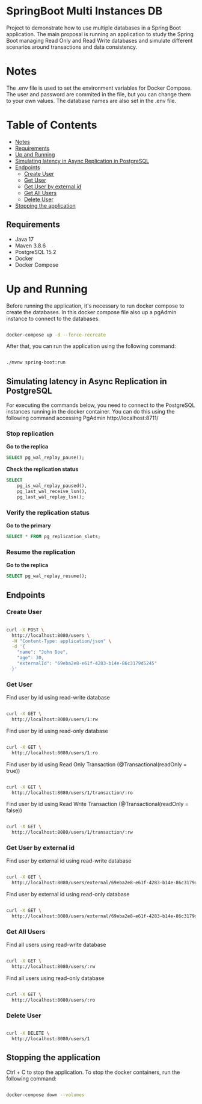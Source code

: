 # SpringBoot Multi Instances DB

 Project to demonstrate how to use multiple databases in a Spring Boot application. 
 The main proposal is running an application to study the Spring Boot managing Read Only and Read Write databases and simulate different scenarios around transactions and data consistency.

# Notes
 The .env file is used to set the environment variables for Docker Compose. The user and password are commited in the file, but you can change them to your own values. The database names are also set in the .env file.

# Table of Contents
- [Notes](#notes)
- [Requirements](#requirements)
- [Up and Running](#up-and-running)
- [Simulating latency in Async Replication in PostgreSQL](#simulating-latency-in-async-replication-in-postgresql)
- [Endpoints](#endpoints)
  - [Create User](#create-user)
  - [Get User](#get-user)
  - [Get User by external id](#get-user-by-external-id)
  - [Get All Users](#get-all-users)
  - [Delete User](#delete-user)
- [Stopping the application](#stopping-the-application)


## Requirements
- Java 17
- Maven 3.8.6
- PostgreSQL 15.2
- Docker
- Docker Compose

# Up and Running

Before running the application, it's necessary to run docker compose to create the databases. In this docker compose file also up a pgAdmin instance to connect to the databases.

```bash

docker-compose up -d --force-recreate
```
After that, you can run the application using the following command:

```bash

./mvnw spring-boot:run
```

## Simulating latency in Async Replication in PostgreSQL

For executing the commands below, you need to connect to the PostgreSQL instances running in the docker container. You can do this using the following command accessing PgAdmin http://localhost:8711/

### Stop replication
**Go to the replica**
```sql
SELECT pg_wal_replay_pause();
```

**Check the replication status**
```sql
SELECT 
    pg_is_wal_replay_paused(),
    pg_last_wal_receive_lsn(),
    pg_last_wal_replay_lsn();
```

### Verify the replication status

**Go to the primary**
```sql
SELECT * FROM pg_replication_slots;
```

### Resume the replication
**Go to the replica**
```sql
SELECT pg_wal_replay_resume();
```

## Endpoints

### Create User
```bash

curl -X POST \
  http://localhost:8080/users \
  -H "Content-Type: application/json" \
  -d '{
    "name": "John Doe",
    "age": 30,
    "externalId": "69eba2e8-e61f-4283-b14e-86c3179d5245"
  }'
```

### Get User
Find user by id using read-write database
```bash

curl -X GET \
  http://localhost:8080/users/1:rw
```

Find user by id using read-only database
```bash

curl -X GET \
  http://localhost:8080/users/1:ro
```

Find user by id using Read Only Transaction (@Transactional(readOnly = true))
```bash

curl -X GET \
  http://localhost:8080/users/1/transaction/:ro
```

Find user by id using Read Write Transaction (@Transactional(readOnly = false))
```bash

curl -X GET \
  http://localhost:8080/users/1/transaction/:rw
```

### Get User by external id

Find user by external id using read-write database
```bash

curl -X GET \
  http://localhost:8080/users/external/69eba2e8-e61f-4283-b14e-86c3179d5245:rw
```

Find user by external id using read-only database
```bash

curl -X GET \
  http://localhost:8080/users/external/69eba2e8-e61f-4283-b14e-86c3179d5245:ro
```

### Get All Users
Find all users using read-write database
```bash

curl -X GET \
  http://localhost:8080/users/:rw
```
Find all users using read-only database
```bash

curl -X GET \
  http://localhost:8080/users/:ro
```

### Delete User
```bash

curl -X DELETE \
  http://localhost:8080/users/1
```

## Stopping the application

Ctrl + C to stop the application. To stop the docker containers, run the following command:
```bash

docker-compose down --volumes
```